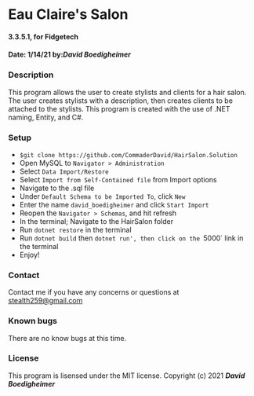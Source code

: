 # Eau Claire's Salon
#### 3.3.5.1, for Fidgetech
#### Date: 1/14/21  by:_**David Boedigheimer**_
### Description
This program allows the user to create stylists and clients for a hair salon. The user creates stylists with a description, then creates clients to be attached to the stylists. This program is created with the use of .NET naming, Entity, and C#.
### Setup
* `$git clone https://github.com/CommaderDavid/HairSalon.Solution`
* Open MySQL to `Navigator > Administration`
* Select `Data Import/Restore`
* Select `Import from Self-Contained file` from Import options
* Navigate to the .sql file
* Under `Default Schema to be Imported To`, click `New`
* Enter the name `david_boedigheimer` and click `Start Import`
* Reopen the `Navigator > Schemas`, and hit refresh
* In the terminal; Navigate to the HairSalon folder
* Run `dotnet restore` in the terminal
* Run `dotnet build` then `dotnet run', then click on the `5000` link in the terminal
* Enjoy!
### Contact
Contact me if you have any concerns or questions at stealth259@gmail.com
### Known bugs
There are no know bugs at this time.
### License
This program is lisensed under the MIT license.
Copyright (c) 2021 _**David Boedigheimer**_